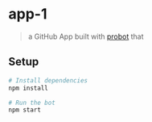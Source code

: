 # app-1

> a GitHub App built with [probot](https://github.com/probot/probot) that 

## Setup

```sh
# Install dependencies
npm install

# Run the bot
npm start
```
